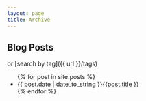 ```yaml
---
layout: page
title: Archive
---
```


## Blog Posts
or [search by tag]({{ url }}/tags)

<ul class="archive-list">
{% for post in site.posts %}
  <li><span>{{ post.date | date_to_string }}</span><a href="{{post.url}}">{{post.title }}</a></li>
{% endfor %}
</ul>
